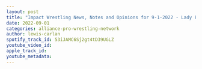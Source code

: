 ```yaml
---
layout: post
title: "Impact Wrestling News, Notes and Opinions for 9-1-2022 - Lady Frost/Impact Wrestling update"
date: 2022-09-01
categories: alliance-pro-wrestling-network
author: lewis-carlan
spotify_track_id: 53iJAMC6Sj2gt4tD39UGLZ
youtube_video_id: 
apple_track_id: 
youtube_metadata: 
---
```

